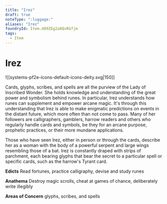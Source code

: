```yaml
---
title: "Irez"
draft: true
noteType: ":luggage:"
aliases: "Irez"
foundryId: Item.d89ZEg2a8QvRGfjm
tags:
  - Item
---
```


# Irez
![[systems-pf2e-icons-default-icons-deity.svg|150]]

Cards, glyphs, scribes, and spells are all the purview of the Lady of Inscribed Wonder. She holds knowledge and understanding of the great power and symbolism behind runes. In particular, Irez understands how runes can supplement and empower arcane magic. It's through this understanding that Irez is able to make enigmatic predictions on events in the distant future, which more often than not come to pass. Many of her followers are calligraphers, gamblers, harrow readers and others who regularly handle cards and symbols, be they for an arcane purpose, prophetic practices, or their more mundane applications.

Those who have seen Irez, either in person or through the cards, describe her as a woman with the body of a powerful serpent and large wings resembling those of a bat. Irez is constantly draped with strips of parchment, each bearing glyphs that bear the secret to a particular spell or specific cards, such as the harrow's Tyrant card.

**Edicts** Read fortunes, practice calligraphy, devise and study runes

**Anathema** Destroy magic scrolls, cheat at games of chance, deliberately write illegibly

**Areas of Concern** glyphs, scribes, and spells
